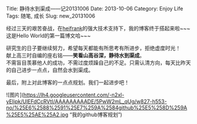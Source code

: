 Title: 静待水到渠成——记20131006
Date: 2013-10-06
Category: Enjoy Life
Tags: 随笔, 成长
Slug: new_20131006


经过三天的艰苦奋战，在[heifrank](http://heifrank.github.io)的强大技术支持下，我的博客终于搭起来啦~~~  
这是Hello World的第一篇博文哈~~~

研究生的日子要继续努力，希望每天都能有所思考有所进步，拒绝虚度时光！  
献上高三时自编的座右铭——**笑看山高谷深，静待水到渠成**。  
不需盲目羡慕他人的成功，不需过度烦躁自己的不足。只需认清方向，每天比昨天的自己进步一点点，自然会水到渠成。

最后，附上对此博客的一点点规划。我们一起进步吧！

![图片](https://lh4.googleusercontent.com/-n2xl-yEIipk/UlEFdCcRVtI/AAAAAAAAADE/5PwW2mL_qUg/w827-h553-no/%25E6%2588%2591%25E7%259A%2584github%25E5%258D%259A%25E5%25AE%25A2.jpg “我的github博客规划”)